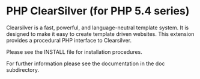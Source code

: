 PHP ClearSilver (for PHP 5.4 series)
====================================

Clearsilver is a fast, powerful, and language-neutral template
system. It is designed to make it easy to create template driven
websites. This extension provides a procedural PHP interface to
Clearsilver.

Please see the INSTALL file for installation procedures.

For further information please see the documentation in the doc
subdirectory. 
